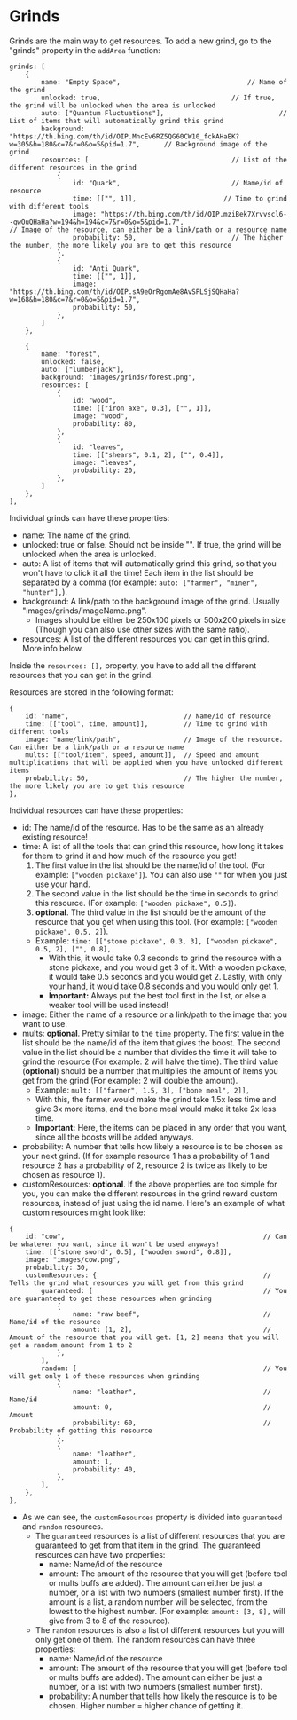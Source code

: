 # Grinds

Grinds are the main way to get resources. To add a new grind, go to the "grinds" property in the `addArea` function:

```
grinds: [
    {
        name: "Empty Space",                                // Name of the grind
        unlocked: true,                                 // If true, the grind will be unlocked when the area is unlocked
        auto: ["Quantum Fluctuations"],                             // List of items that will automatically grind this grind
        background: "https://th.bing.com/th/id/OIP.MncEv6RZ5QG60CW10_fckAHaEK?w=305&h=180&c=7&r=0&o=5&pid=1.7",      // Background image of the grind
        resources: [                                    // List of the different resources in the grind
            {
                id: "Quark",                            // Name/id of resource        
                time: [["", 1]],                      // Time to grind with different tools
                image: "https://th.bing.com/th/id/OIP.mziBek7Xrvvscl6--qwOuQHaHa?w=194&h=194&c=7&r=0&o=5&pid=1.7",                         // Image of the resource, can either be a link/path or a resource name
                probability: 50,                        // The higher the number, the more likely you are to get this resource
            },
            {
                id: "Anti Quark",
                time: [["", 1]],
                image: "https://th.bing.com/th/id/OIP.sA9eOrRgomAe8AvSPLSjSQHaHa?w=168&h=180&c=7&r=0&o=5&pid=1.7",
                probability: 50,
            },
        ]
    },

    {
        name: "forest",
        unlocked: false,
        auto: ["lumberjack"],
        background: "images/grinds/forest.png",
        resources: [
            {
                id: "wood",     
                time: [["iron axe", 0.3], ["", 1]],
                image: "wood",
                probability: 80,
            },
            {
                id: "leaves",
                time: [["shears", 0.1, 2], ["", 0.4]],
                image: "leaves",
                probability: 20,
            },
        ]
    },
],
```

Individual grinds can have these properties:

 - name: The name of the grind.
 - unlocked: true or false. Should not be inside "". If true, the grind will be unlocked when the area is unlocked.
 - auto: A list of items that will automatically grind this grind, so that you won't have to click it all the time! Each item in the list should be separated by a comma (for example: `auto: ["farmer", "miner", "hunter"],`).
 - background: A link/path to the background image of the grind. Usually "images/grinds/imageName.png".
   - Images should be either be 250x100 pixels or 500x200 pixels in size (Though you can also use other sizes with the same ratio).
 - resources: A list of the different resources you can get in this grind. More info below.

Inside the `resources: [],` property, you have to add all the different resources that you can get in the grind.


Resources are stored in the following format:
```
{
    id: "name",                             // Name/id of resource        
    time: [["tool", time, amount]],         // Time to grind with different tools
    image: "name/link/path",                // Image of the resource. Can either be a link/path or a resource name
    mults: [["tool/item", speed, amount]],  // Speed and amount multiplications that will be applied when you have unlocked different items
    probability: 50,                        // The higher the number, the more likely you are to get this resource
},
```

Individual resources can have these properties:

 - id: The name/id of the resource. Has to be the same as an already existing resource!
 - time: A list of all the tools that can grind this resource, how long it takes for them to grind it and how much of the resource you get!
   1. The first value in the list should be the name/id of the tool. (For example: `["wooden pickaxe"]`). You can also use `""` for when you just use your hand.
   2. The second value in the list should be the time in seconds to grind this resource. (For example: `["wooden pickaxe", 0.5]`).
   3. **optional**. The third value in the list should be the amount of the resource that you get when using this tool. (For example: `["wooden pickaxe", 0.5, 2]`).
   - Example: `time: [["stone pickaxe", 0.3, 3], ["wooden pickaxe", 0.5, 2], ["", 0.8],`
     - With this, it would take 0.3 seconds to grind the resource with a stone pickaxe, and you would get 3 of it. With a wooden pickaxe, it would take 0.5 seconds and you would get 2. Lastly, with only your hand, it would take 0.8 seconds and you would only get 1.
     - **Important:** Always put the best tool first in the list, or else a weaker tool will be used instead!
 - image: Either the name of a resource or a link/path to the image that you want to use.
 - mults: **optional**. Pretty similar to the `time` property. The first value in the list should be the name/id of the item that gives the boost. The second value in the list should be a number that divides the time it will take to grind the resource (For example: 2 will halve the time). The third value (**optional**) should be a number that multiplies the amount of items you get from the grind (For example: 2 will double the amount).
   - Example: `mult: [["farmer", 1.5, 3], ["bone meal", 2]],`
   - With this, the farmer would make the grind take 1.5x less time and give 3x more items, and the bone meal would make it take 2x less time.
   - **Important:** Here, the items can be placed in any order that you want, since all the boosts will be added anyways.
 - probability: A number that tells how likely a resource is to be chosen as your next grind. (If for example resource 1 has a probability of 1 and resource 2 has a probability of 2, resource 2 is twice as likely to be chosen as resource 1).
 - customResources: **optional**. If the above properties are too simple for you, you can make the different resources in the grind reward custom resources, instead of just using the id name. Here's an example of what custom resources might look like:

```
{
    id: "cow",                                                  // Can be whatever you want, since it won't be used anyways!
    time: [["stone sword", 0.5], ["wooden sword", 0.8]],
    image: "images/cow.png",
    probability: 30,
    customResources: {                                          // Tells the grind what resources you will get from this grind
        guaranteed: [                                           // You are guaranteed to get these resources when grinding
            {
                name: "raw beef",                               // Name/id of the resource
                amount: [1, 2],                                 // Amount of the resource that you will get. [1, 2] means that you will get a random amount from 1 to 2
            },
        ],
        random: [                                               // You will get only 1 of these resources when grinding
            {
                name: "leather",                                // Name/id
                amount: 0,                                      // Amount
                probability: 60,                                // Probability of getting this resource
            },
            {
                name: "leather",
                amount: 1,
                probability: 40,
            },
        ],
    },
},
```

 - As we can see, the `customResources` property is divided into `guaranteed` and `random` resources.
   - The `guaranteed` resources is a list of different resources that you are guaranteed to get from that item in the grind. The guaranteed resources can have two properties:
     - name: Name/id of the resource
     - amount: The amount of the resource that you will get (before tool or mults buffs are added). The amount can either be just a number, or a list with two numbers (smallest number first). If the amount is a list, a random number will be selected, from the lowest to the highest number. (For example: `amount: [3, 8],` will give from 3 to 8 of the resource).
   - The `random` resources is also a list of different resources but you will only get one of them. The random resources can have three properties:
     - name: Name/id of the resource
     - amount: The amount of the resource that you will get (before tool or mults buffs are added). The amount can either be just a number, or a list with two numbers (smallest number first).
     - probability: A number that tells how likely the resource is to be chosen. Higher number = higher chance of getting it.